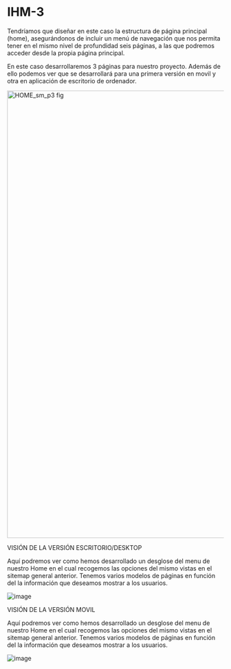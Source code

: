 # IHM-3
Tendríamos que diseñar en este caso la estructura de página principal (home), asegurándonos de incluir un menú de navegación que nos permita tener en el mismo nivel de profundidad seis páginas, a las que podremos acceder desde la propia página principal.

En este caso desarrollaremos 3 páginas para nuestro proyecto. Además de ello podemos ver que se desarrollará para una primera versión en movil y otra en aplicación de escritorio de ordenador.

<img width="1040" alt="HOME_sm_p3 fig" src="https://user-images.githubusercontent.com/98815751/155090259-461a939e-a7dc-40e3-b47a-044a421b431f.png">

VISIÓN DE LA VERSIÓN ESCRITORIO/DESKTOP

Aquí podremos ver como hemos desarrollado un desglose del menu de nuestro Home en el cual recogemos las opciones del mismo vistas en el sitemap general anterior. Tenemos varios modelos de páginas en función del la información que deseamos mostrar a los usuarios.

![image](https://user-images.githubusercontent.com/98815751/155377157-240d1151-a05f-4c04-a80e-306296e89a55.png)



VISIÓN DE LA VERSIÓN MOVIL

Aquí podremos ver como hemos desarrollado un desglose del menu de nuestro Home en el cual recogemos las opciones del mismo vistas en el sitemap general anterior. Tenemos varios modelos de páginas en función del la información que deseamos mostrar a los usuarios.

![image](https://user-images.githubusercontent.com/98815751/155377002-65b9cccf-de4c-45bd-a5b6-3cb9fc8c047e.png)

